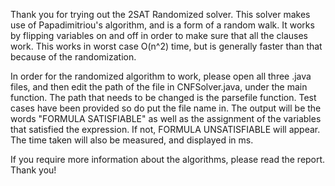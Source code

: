 Thank you for trying out the 2SAT Randomized solver. This solver makes use of Papadimitriou's algorithm, and is a form of a random walk. It works by flipping variables on and off in order to make sure that all the clauses work. This works in worst case O(n^2) time, but is generally faster than that because of the randomization.

In order for the randomized algorithm to work, please open all three .java files, and then edit the path of the file in CNFSolver.java, under the main function. The path that needs to be changed is the parsefile function. Test cases have been provided so do put the file name in. The output will be the words "FORMULA SATISFIABLE" as well as the assignment of the variables that satisfied the expression. If not, FORMULA UNSATISFIABLE will appear. The time taken will also be measured, and displayed in ms. 

If you require more information about the algorithms, please read the report. Thank you!